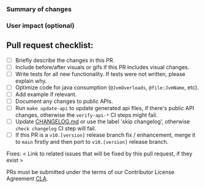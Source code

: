 <!--
Thanks for submitting a pull request!
Please fill out the sections below to complete your submission.
We appreciate your contributions!
-->

### Summary of changes

<!--
• If this is a new feature, include a short summary on how to use it.
• If this is a bug fix, explain how your contribution resolves the problem.
• Include a screenshot or gif if applicable
-->

### User impact (optional)

<!--
If this PR introduces user-facing changes, please note them here.
-->


## Pull request checklist:
 - [ ] Briefly describe the changes in this PR.
 - [ ] Include before/after visuals or gifs if this PR includes visual changes.
    <!--
        | Before | After |
        | ----- | ----- |
        | <img src="" width = 250/> | <img src="" width = 250/> |
        or
        | <video src="" width = 250/> | <video src="" width = 250/> |
    -->
 - [ ] Write tests for all new functionality. If tests were not written, please explain why.
 - [ ] Optimize code for java consumption (`@JvmOverloads`, `@file:JvmName`, etc).
 - [ ] Add example if relevant.
 - [ ] Document any changes to public APIs.
 - [ ] Run `make update-api` to update generated api files, if there's public API changes, otherwise the `verify-api-*` CI steps might fail.
 - [ ] Update [CHANGELOG.md](../CHANGELOG.md) or use the label 'skip changelog', otherwise `check changelog` CI step will fail.
 - [ ] If this PR is a `v10.[version]` release branch fix / enhancement, merge it to `main` firstly and then port to `v10.[version]` release branch.

Fixes: < Link to related issues that will be fixed by this pull request, if they exist >

PRs must be submitted under the terms of our Contributor License Agreement [CLA](https://github.com/mapbox/mapbox-maps-android/blob/main/CONTRIBUTING.md#contributor-license-agreement).
